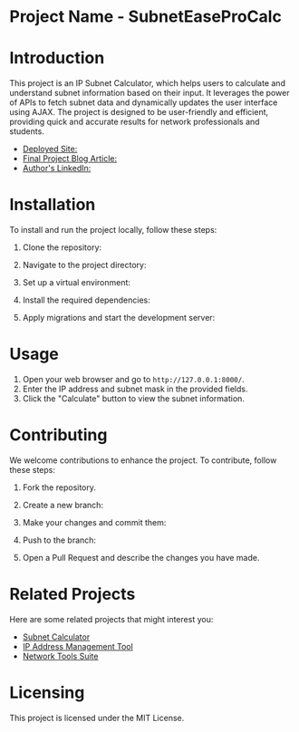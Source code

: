 Project Name - SubnetEaseProCalc
=================

Introduction
============

This project is an IP Subnet Calculator, which helps users to calculate and understand subnet information based on their input. It leverages the power of APIs to fetch subnet data and dynamically updates the user interface using AJAX. The project is designed to be user-friendly and efficient, providing quick and accurate results for network professionals and students.

- [Deployed Site: ](https://subneteaseprocalc.onrender.com/)
- [Final Project Blog Article:](https://medium.com/@brandonladen486/subneteaseprocalc-simplifying-subnetting-for-everyone-alx-portfolio-project-802391cbd00c)
- [Author's LinkedIn:](https://www.linkedin.com/in/brandon-odhiambo-40b91a25a)

Installation
============

To install and run the project locally, follow these steps:

1. Clone the repository:

2. Navigate to the project directory:

3. Set up a virtual environment:

4. Install the required dependencies:

5. Apply migrations and start the development server:

Usage
=====

1. Open your web browser and go to `http://127.0.0.1:8000/`.
2. Enter the IP address and subnet mask in the provided fields.
3. Click the "Calculate" button to view the subnet information.

Contributing
============

We welcome contributions to enhance the project. To contribute, follow these steps:

1. Fork the repository.

2. Create a new branch:

3. Make your changes and commit them:

4. Push to the branch:

5. Open a Pull Request and describe the changes you have made.

Related Projects
================

Here are some related projects that might interest you:

- [Subnet Calculator](https://github.com/user/subnet-calculator)
- [IP Address Management Tool](https://github.com/user/ip-address-management)
- [Network Tools Suite](https://github.com/user/network-tools-suite)

Licensing
=========

This project is licensed under the MIT License.
